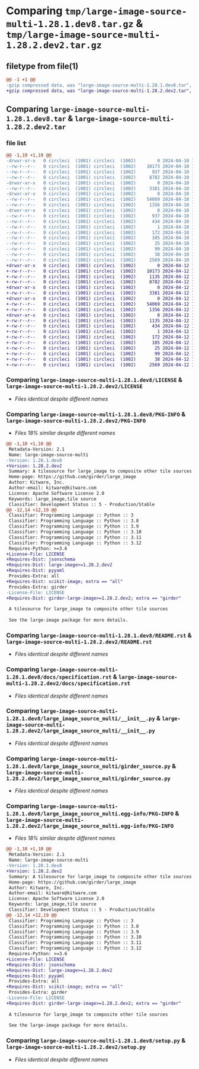 # Comparing `tmp/large-image-source-multi-1.28.1.dev8.tar.gz` & `tmp/large-image-source-multi-1.28.2.dev2.tar.gz`

## filetype from file(1)

```diff
@@ -1 +1 @@
-gzip compressed data, was "large-image-source-multi-1.28.1.dev8.tar", last modified: Wed Apr 10 16:15:02 2024, max compression
+gzip compressed data, was "large-image-source-multi-1.28.2.dev2.tar", last modified: Fri Apr 12 15:23:52 2024, max compression
```

## Comparing `large-image-source-multi-1.28.1.dev8.tar` & `large-image-source-multi-1.28.2.dev2.tar`

### file list

```diff
@@ -1,19 +1,19 @@
-drwxr-xr-x   0 circleci  (1001) circleci  (1002)        0 2024-04-10 16:15:02.538946 large-image-source-multi-1.28.1.dev8/
--rw-r--r--   0 circleci  (1001) circleci  (1002)    10173 2024-04-10 16:15:02.000000 large-image-source-multi-1.28.1.dev8/LICENSE
--rw-r--r--   0 circleci  (1001) circleci  (1002)      937 2024-04-10 16:15:02.534946 large-image-source-multi-1.28.1.dev8/PKG-INFO
--rw-r--r--   0 circleci  (1001) circleci  (1002)     8782 2024-04-10 16:15:02.000000 large-image-source-multi-1.28.1.dev8/README.rst
-drwxr-xr-x   0 circleci  (1001) circleci  (1002)        0 2024-04-10 16:15:02.534946 large-image-source-multi-1.28.1.dev8/docs/
--rw-r--r--   0 circleci  (1001) circleci  (1002)     3381 2024-04-10 16:11:56.000000 large-image-source-multi-1.28.1.dev8/docs/specification.rst
-drwxr-xr-x   0 circleci  (1001) circleci  (1002)        0 2024-04-10 16:15:02.534946 large-image-source-multi-1.28.1.dev8/large_image_source_multi/
--rw-r--r--   0 circleci  (1001) circleci  (1002)    54069 2024-04-10 16:11:56.000000 large-image-source-multi-1.28.1.dev8/large_image_source_multi/__init__.py
--rw-r--r--   0 circleci  (1001) circleci  (1002)     1356 2024-04-10 16:11:56.000000 large-image-source-multi-1.28.1.dev8/large_image_source_multi/girder_source.py
-drwxr-xr-x   0 circleci  (1001) circleci  (1002)        0 2024-04-10 16:15:02.534946 large-image-source-multi-1.28.1.dev8/large_image_source_multi.egg-info/
--rw-r--r--   0 circleci  (1001) circleci  (1002)      937 2024-04-10 16:15:02.000000 large-image-source-multi-1.28.1.dev8/large_image_source_multi.egg-info/PKG-INFO
--rw-r--r--   0 circleci  (1001) circleci  (1002)      434 2024-04-10 16:15:02.000000 large-image-source-multi-1.28.1.dev8/large_image_source_multi.egg-info/SOURCES.txt
--rw-r--r--   0 circleci  (1001) circleci  (1002)        1 2024-04-10 16:15:02.000000 large-image-source-multi-1.28.1.dev8/large_image_source_multi.egg-info/dependency_links.txt
--rw-r--r--   0 circleci  (1001) circleci  (1002)      172 2024-04-10 16:15:02.000000 large-image-source-multi-1.28.1.dev8/large_image_source_multi.egg-info/entry_points.txt
--rw-r--r--   0 circleci  (1001) circleci  (1002)      105 2024-04-10 16:15:02.000000 large-image-source-multi-1.28.1.dev8/large_image_source_multi.egg-info/requires.txt
--rw-r--r--   0 circleci  (1001) circleci  (1002)       25 2024-04-10 16:15:02.000000 large-image-source-multi-1.28.1.dev8/large_image_source_multi.egg-info/top_level.txt
--rw-r--r--   0 circleci  (1001) circleci  (1002)       99 2024-04-10 16:11:56.000000 large-image-source-multi-1.28.1.dev8/pyproject.toml
--rw-r--r--   0 circleci  (1001) circleci  (1002)       38 2024-04-10 16:15:02.538946 large-image-source-multi-1.28.1.dev8/setup.cfg
--rw-r--r--   0 circleci  (1001) circleci  (1002)     2569 2024-04-10 16:11:56.000000 large-image-source-multi-1.28.1.dev8/setup.py
+drwxr-xr-x   0 circleci  (1001) circleci  (1002)        0 2024-04-12 15:23:52.855137 large-image-source-multi-1.28.2.dev2/
+-rw-r--r--   0 circleci  (1001) circleci  (1002)    10173 2024-04-12 15:23:52.000000 large-image-source-multi-1.28.2.dev2/LICENSE
+-rw-r--r--   0 circleci  (1001) circleci  (1002)     1135 2024-04-12 15:23:52.855137 large-image-source-multi-1.28.2.dev2/PKG-INFO
+-rw-r--r--   0 circleci  (1001) circleci  (1002)     8782 2024-04-12 15:23:52.000000 large-image-source-multi-1.28.2.dev2/README.rst
+drwxr-xr-x   0 circleci  (1001) circleci  (1002)        0 2024-04-12 15:23:52.855137 large-image-source-multi-1.28.2.dev2/docs/
+-rw-r--r--   0 circleci  (1001) circleci  (1002)     3381 2024-04-12 15:20:51.000000 large-image-source-multi-1.28.2.dev2/docs/specification.rst
+drwxr-xr-x   0 circleci  (1001) circleci  (1002)        0 2024-04-12 15:23:52.855137 large-image-source-multi-1.28.2.dev2/large_image_source_multi/
+-rw-r--r--   0 circleci  (1001) circleci  (1002)    54069 2024-04-12 15:20:51.000000 large-image-source-multi-1.28.2.dev2/large_image_source_multi/__init__.py
+-rw-r--r--   0 circleci  (1001) circleci  (1002)     1356 2024-04-12 15:20:51.000000 large-image-source-multi-1.28.2.dev2/large_image_source_multi/girder_source.py
+drwxr-xr-x   0 circleci  (1001) circleci  (1002)        0 2024-04-12 15:23:52.855137 large-image-source-multi-1.28.2.dev2/large_image_source_multi.egg-info/
+-rw-r--r--   0 circleci  (1001) circleci  (1002)     1135 2024-04-12 15:23:52.000000 large-image-source-multi-1.28.2.dev2/large_image_source_multi.egg-info/PKG-INFO
+-rw-r--r--   0 circleci  (1001) circleci  (1002)      434 2024-04-12 15:23:52.000000 large-image-source-multi-1.28.2.dev2/large_image_source_multi.egg-info/SOURCES.txt
+-rw-r--r--   0 circleci  (1001) circleci  (1002)        1 2024-04-12 15:23:52.000000 large-image-source-multi-1.28.2.dev2/large_image_source_multi.egg-info/dependency_links.txt
+-rw-r--r--   0 circleci  (1001) circleci  (1002)      172 2024-04-12 15:23:52.000000 large-image-source-multi-1.28.2.dev2/large_image_source_multi.egg-info/entry_points.txt
+-rw-r--r--   0 circleci  (1001) circleci  (1002)      105 2024-04-12 15:23:52.000000 large-image-source-multi-1.28.2.dev2/large_image_source_multi.egg-info/requires.txt
+-rw-r--r--   0 circleci  (1001) circleci  (1002)       25 2024-04-12 15:23:52.000000 large-image-source-multi-1.28.2.dev2/large_image_source_multi.egg-info/top_level.txt
+-rw-r--r--   0 circleci  (1001) circleci  (1002)       99 2024-04-12 15:20:51.000000 large-image-source-multi-1.28.2.dev2/pyproject.toml
+-rw-r--r--   0 circleci  (1001) circleci  (1002)       38 2024-04-12 15:23:52.855137 large-image-source-multi-1.28.2.dev2/setup.cfg
+-rw-r--r--   0 circleci  (1001) circleci  (1002)     2569 2024-04-12 15:20:51.000000 large-image-source-multi-1.28.2.dev2/setup.py
```

### Comparing `large-image-source-multi-1.28.1.dev8/LICENSE` & `large-image-source-multi-1.28.2.dev2/LICENSE`

 * *Files identical despite different names*

### Comparing `large-image-source-multi-1.28.1.dev8/PKG-INFO` & `large-image-source-multi-1.28.2.dev2/PKG-INFO`

 * *Files 18% similar despite different names*

```diff
@@ -1,10 +1,10 @@
 Metadata-Version: 2.1
 Name: large-image-source-multi
-Version: 1.28.1.dev8
+Version: 1.28.2.dev2
 Summary: A tilesource for large_image to composite other tile sources
 Home-page: https://github.com/girder/large_image
 Author: Kitware, Inc.
 Author-email: kitware@kitware.com
 License: Apache Software License 2.0
 Keywords: large_image,tile source
 Classifier: Development Status :: 5 - Production/Stable
@@ -12,14 +12,19 @@
 Classifier: Programming Language :: Python :: 3
 Classifier: Programming Language :: Python :: 3.8
 Classifier: Programming Language :: Python :: 3.9
 Classifier: Programming Language :: Python :: 3.10
 Classifier: Programming Language :: Python :: 3.11
 Classifier: Programming Language :: Python :: 3.12
 Requires-Python: >=3.6
+License-File: LICENSE
+Requires-Dist: jsonschema
+Requires-Dist: large-image>=1.28.2.dev2
+Requires-Dist: pyyaml
 Provides-Extra: all
+Requires-Dist: scikit-image; extra == "all"
 Provides-Extra: girder
-License-File: LICENSE
+Requires-Dist: girder-large-image>=1.28.2.dev2; extra == "girder"
 
 A tilesource for large_image to composite other tile sources
 
 See the large-image package for more details.
```

### Comparing `large-image-source-multi-1.28.1.dev8/README.rst` & `large-image-source-multi-1.28.2.dev2/README.rst`

 * *Files identical despite different names*

### Comparing `large-image-source-multi-1.28.1.dev8/docs/specification.rst` & `large-image-source-multi-1.28.2.dev2/docs/specification.rst`

 * *Files identical despite different names*

### Comparing `large-image-source-multi-1.28.1.dev8/large_image_source_multi/__init__.py` & `large-image-source-multi-1.28.2.dev2/large_image_source_multi/__init__.py`

 * *Files identical despite different names*

### Comparing `large-image-source-multi-1.28.1.dev8/large_image_source_multi/girder_source.py` & `large-image-source-multi-1.28.2.dev2/large_image_source_multi/girder_source.py`

 * *Files identical despite different names*

### Comparing `large-image-source-multi-1.28.1.dev8/large_image_source_multi.egg-info/PKG-INFO` & `large-image-source-multi-1.28.2.dev2/large_image_source_multi.egg-info/PKG-INFO`

 * *Files 18% similar despite different names*

```diff
@@ -1,10 +1,10 @@
 Metadata-Version: 2.1
 Name: large-image-source-multi
-Version: 1.28.1.dev8
+Version: 1.28.2.dev2
 Summary: A tilesource for large_image to composite other tile sources
 Home-page: https://github.com/girder/large_image
 Author: Kitware, Inc.
 Author-email: kitware@kitware.com
 License: Apache Software License 2.0
 Keywords: large_image,tile source
 Classifier: Development Status :: 5 - Production/Stable
@@ -12,14 +12,19 @@
 Classifier: Programming Language :: Python :: 3
 Classifier: Programming Language :: Python :: 3.8
 Classifier: Programming Language :: Python :: 3.9
 Classifier: Programming Language :: Python :: 3.10
 Classifier: Programming Language :: Python :: 3.11
 Classifier: Programming Language :: Python :: 3.12
 Requires-Python: >=3.6
+License-File: LICENSE
+Requires-Dist: jsonschema
+Requires-Dist: large-image>=1.28.2.dev2
+Requires-Dist: pyyaml
 Provides-Extra: all
+Requires-Dist: scikit-image; extra == "all"
 Provides-Extra: girder
-License-File: LICENSE
+Requires-Dist: girder-large-image>=1.28.2.dev2; extra == "girder"
 
 A tilesource for large_image to composite other tile sources
 
 See the large-image package for more details.
```

### Comparing `large-image-source-multi-1.28.1.dev8/setup.py` & `large-image-source-multi-1.28.2.dev2/setup.py`

 * *Files identical despite different names*

